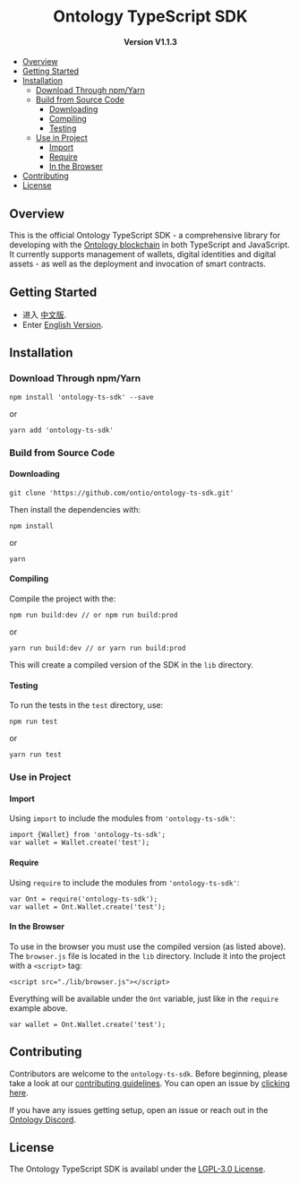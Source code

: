 
<h1 align="center">Ontology TypeScript SDK </h1>
<h4 align="center">Version V1.1.3 </h4>

- [Overview](#overview)
- [Getting Started](#getting-started)
- [Installation](#installation)
  - [Download Through npm/Yarn](#download-through-npmyarn)
  - [Build from Source Code](#build-from-source-code)
    - [Downloading](#downloading)
    - [Compiling](#compiling)
    - [Testing](#testing)
  - [Use in Project](#use-in-project)
    - [Import](#import)
    - [Require](#require)
    - [In the Browser](#in-the-browser)
- [Contributing](#contributing)
- [License](#license)

## Overview

This is the official Ontology TypeScript SDK - a comprehensive library for developing with the [Ontology blockchain](https://ont.io) in both TypeScript and JavaScript. It currently supports management of wallets, digital identities and digital assets - as well as the deployment and invocation of smart contracts.

## Getting Started

* 进入 [中文版](https://ontio.github.io/documentation/ontology_ts_sdk_zh.html).
* Enter [English Version](https://ontio.github.io/documentation/ontology_ts_sdk_en.html).

## Installation

### Download Through npm/Yarn

````
npm install 'ontology-ts-sdk' --save
````

or

```
yarn add 'ontology-ts-sdk'
```

### Build from Source Code

#### Downloading

```
git clone 'https://github.com/ontio/ontology-ts-sdk.git'
```

Then install the dependencies with:

```
npm install
```

or

```
yarn
```

#### Compiling

Compile the project with the:

````
npm run build:dev // or npm run build:prod
````

or

```
yarn run build:dev // or yarn run build:prod
```

This will create a compiled version of the SDK in the `lib` directory.

#### Testing

To run the tests in the `test` directory, use:

```
npm run test
```

or

```
yarn run test
```

### Use in Project

#### Import

Using `import` to include the modules from `'ontology-ts-sdk'`:

```
import {Wallet} from 'ontology-ts-sdk';
var wallet = Wallet.create('test');
```

#### Require

Using `require` to include the modules from `'ontology-ts-sdk'`:

````
var Ont = require('ontology-ts-sdk');
var wallet = Ont.Wallet.create('test');
````

#### In the Browser

To use in the browser you must use the compiled version (as listed above).
The `browser.js` file is located in the `lib` directory.
Include it into the project with a `<script>` tag:

````
<script src="./lib/browser.js"></script>
````

Everything will be available under the `Ont` variable, just like in the `require` example above.

```
var wallet = Ont.Wallet.create('test');
```

## Contributing

Contributors are welcome to the `ontology-ts-sdk`. Before beginning, please take a look at our [contributing guidelines](CONTRIBUTING.md). You can open an issue by [clicking here](https://github.com/ontio/ontology-ts-sdk/issues/new).

If you have any issues getting setup, open an issue or reach out in the [Ontology Discord](https://discordapp.com/invite/4TQujHj).

## License

The Ontology TypeScript SDK is availabl under the [LGPL-3.0 License](LICENSE).
